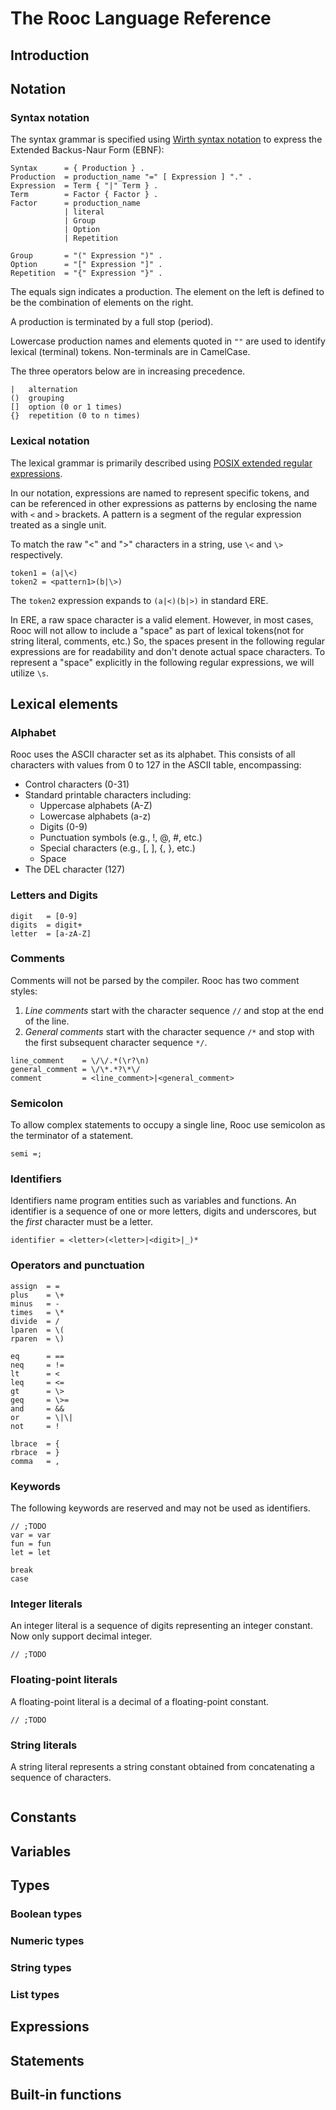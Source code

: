 # The Rooc Language Reference

## Introduction

## Notation

### Syntax notation

The syntax grammar is specified using [Wirth syntax notation](https://en.wikipedia.org/wiki/Wirth_syntax_notation) to express the Extended Backus-Naur Form (EBNF):

```ebnf
Syntax      = { Production } .
Production  = production_name "=" [ Expression ] "." .
Expression  = Term { "|" Term } .
Term        = Factor { Factor } .
Factor      = production_name
            | literal
            | Group 
            | Option 
            | Repetition

Group       = "(" Expression ")" .
Option      = "[" Expression "]" .
Repetition  = "{" Expression "}" .
```

The equals sign indicates a production. 
The element on the left is defined to be the combination of elements on the right. 

A production is terminated by a full stop (period).

Lowercase production names and elements quoted in `""` are used to identify lexical (terminal) tokens. Non-terminals are in CamelCase. 

The three operators below are in increasing precedence.

```ebnf
|   alternation
()  grouping
[]  option (0 or 1 times)
{}  repetition (0 to n times)
```

### Lexical notation

The lexical grammar is primarily described using [POSIX extended regular expressions](https://en.wikibooks.org/wiki/Regular_Expressions/POSIX-Extended_Regular_Expressions).

In our notation, expressions are named to represent specific tokens, and can be referenced in other expressions as patterns by enclosing the name with `<` and `>` brackets. 
A pattern is a segment of the regular expression treated as a single unit.

To match the raw "<" and ">" characters in a string, use `\<` and `\>` respectively.

```
token1 = (a|\<)
token2 = <pattern1>(b|\>)
```

The `token2` expression expands to `(a|<)(b|>)` in standard ERE.

In ERE, a raw space character is a valid element. 
However, in most cases, Rooc will not allow to include a "space" as part of lexical tokens(not for string literal, comments, etc.) So, the spaces present in the following regular expressions are for readability and don't denote actual space characters.
To represent a "space" explicitly in the following regular expressions, we will utilize `\s`.

## Lexical elements

### Alphabet

Rooc uses the ASCII character set as its alphabet. This consists of all characters with values from 0 to 127 in the ASCII table, encompassing:

* Control characters (0-31)
* Standard printable characters including:
    * Uppercase alphabets (A-Z)
    * Lowercase alphabets (a-z)
    * Digits (0-9)
    * Punctuation symbols (e.g., !, @, #, etc.)
    * Special characters (e.g., [, ], {, }, etc.)
    * Space
* The DEL character (127)

### Letters and Digits

```
digit   = [0-9]
digits  = digit+
letter  = [a-zA-Z]
```

### Comments

Comments will not be parsed by the compiler. Rooc has two comment styles:

1. _Line comments_ start with the character sequence `//` and stop at the end of the line.
2. _General comments_ start with the character sequence `/*` and stop with the first subsequent character sequence `*/`.

```
line_comment    = \/\/.*(\r?\n)
general_comment = \/\*.*?\*\/
comment         = <line_comment>|<general_comment>
```

### Semicolon

To allow complex statements to occupy a single line, Rooc use semicolon as the terminator of a statement. 

```
semi =;
```

### Identifiers

Identifiers name program entities such as variables and functions. An identifier is a sequence of one or more letters, digits and underscores, but the *first* character must be a letter.

```
identifier = <letter>(<letter>|<digit>|_)*
```

### Operators and punctuation

```
assign  = =
plus    = \+
minus   = -
times   = \*
divide  = /
lparen  = \(
rparen  = \)

eq      = ==
neq     = !=
lt      = <
leq     = <=
gt      = \>
geq     = \>=
and     = &&
or      = \|\|
not     = !

lbrace  = {
rbrace  = }
comma   = ,
```

### Keywords

The following keywords are reserved and may not be used as identifiers.

```
// ;TODO
var = var 
fun = fun 
let = let 

break
case
```

### Integer literals

An integer literal is a sequence of digits representing an integer constant. Now only support decimal integer.

```
// ;TODO
```


### Floating-point literals

A floating-point literal is a decimal of a floating-point constant.


```
// ;TODO
```


### String literals

A string literal represents a string constant obtained from concatenating a sequence of characters.

```

```

## Constants


## Variables


## Types

### Boolean types

### Numeric types

### String types

### List types


<!-- ;TODO
Struct types
Function types
trait types
 -->

## Expressions

## Statements

## Built-in functions